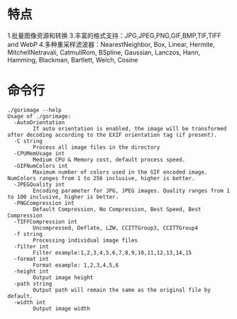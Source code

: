 # 特点

1.批量图像资源和转换
3.丰富的格式支持：JPG,JPEG,PNG,GIF,BMP,TIF,TIFF and WebP
4.多种重采样滤波器：NearestNeighbor, Box, Linear, Hermite, MitchellNetravali, CatmullRom, BSpline, Gaussian, Lanczos, Hann, Hamming, Blackman, Bartlett, Welch, Cosine

# 命令行

~~~
./gorimage --help
Usage of ./gorimage:
  -AutoOrientation
        If auto orientation is enabled, the image will be transformed after decoding according to the EXIF orientation tag (if present).
  -C string
        Process all image files in the directory
  -CPUMemUsage int
        Medium CPU & Memory cost, default process speed.
  -GIFNumColors int
        Maximum number of colors used in the GIF encoded image. NumColors ranges from 1 to 256 inclusive, higher is better.
  -JPEGQuality int
        Encoding parameter for JPG, JPEG images. Quality ranges from 1 to 100 inclusive, higher is better.
  -PNGCompression int
        Default Compression, No Compression, Best Speed, Best Compression
  -TIFFCompression int
        Uncompressed, Deflate, LZW, CCITTGroup3, CCITTGroup4
  -f string
        Processing individual image files
  -filter int
        Filter example:1,2,3,4,5,6,7,8,9,10,11,12,13,14,15
  -format int
        Format example: 1,2,3,4,5,6
  -height int
        Output image height
  -path string
        Output path will remain the same as the original file by default.
  -width int
        Output image width
~~~

